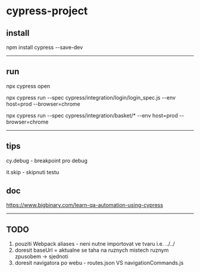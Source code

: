 # cypress-project


## install

npm install cypress --save-dev

---------------------------

## run
npx cypress open

npx cypress run --spec cypress/integration/login/login_spec.js --env host=prod --browser=chrome

npx cypress run --spec cypress/integration/basket/* --env host=prod --browser=chrome

---------------------------
## tips


cy.debug - breakpoint pro debug

it.skip - skipnuti testu

## doc
https://www.bigbinary.com/learn-qa-automation-using-cypress

---------------------------
## TODO
1) pouziti Webpack aliases - neni nutne importovat ve tvaru i.e. ../../
2) doresit baseUrl = aktualne se taha na ruznych mistech ruznym zpusobem -> sjednoti
3) doresit navigatora po webu -  routes.json VS navigationCommands.js 